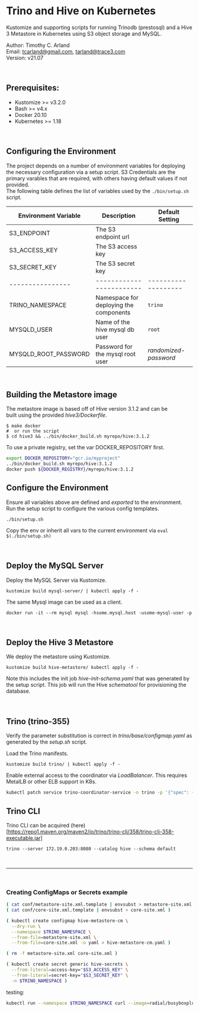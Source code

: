 Trino and Hive on Kubernetes
============================

Kustomize and supporting scripts for running Trinodb (prestosql) and 
a Hive 3 Metastore in Kubernetes using S3 object storage and MySQL. 


Author:  Timothy C. Arland  
Email:   <tcarland@gmail.com>, <tarland@trace3.com>  <br> 
Version: v21.07

<br>

## Prerequisites:
- Kustomize >= v3.2.0
- Bash >= v4.x
- Docker 20.10
- Kubernetes >= 1.18

<br>

## Configuring the Environment

The project depends on a number of environment variables for deploying the 
necessary configuration via a setup script. S3 Credentials are the primary 
varables that are required, with others having default values if not provided.  
The following table defines the list of variables used by the `./bin/setup.sh` 
script.

| Environment Variable |    Description   |  Default Setting |
| -------------------- | -------------------------------| ---------------|
| S3_ENDPOINT          |  The S3 endpoint url |       |
| S3_ACCESS_KEY        |  The S3 access key  |     |
| S3_SECRET_KEY        |  The S3 secret key |       |
|  ----------------    |  ------------------------  |  -------------------  |
| TRINO_NAMESPACE      |  Namespace for deploying the components | `trino`  |
| MYSQLD_USER          |  Name of the hive mysql db user  | `root` |
| MYSQLD_ROOT_PASSWORD |  Password for the mysql root user |  *randomized-password* |

<br>

## Building the Metastore image

The metastore image is based off of Hive version 3.1.2 and can be  
built using the provided *hive3/Dockerfile*. 
```
$ make docker 
#  or run the script 
$ cd hive3 && ../bin/docker_build.sh myrepo/hive:3.1.2
```

To use a private registry, set the var DOCKER_REPOSITORY first.
```sh
export DOCKER_REPOSITORY="gcr.io/myproject"
../bin/docker_build.sh myrepo/hive:3.1.2
docker push ${DOCKER_REGISTRY}/myrepo/hive:3.1.2
```

## Configure the Environment

Ensure all variables above are defined and *exported* to the environment.
Run the setup script to configure the various config templates.
```
./bin/setup.sh
```
Copy the env or inherit all vars to the current environment 
via `eval $(./bin/setup.sh)`

<br>

## Deploy the MySQL Server

Deploy the MySQL Server via Kustomize.
```
kustomize build mysql-server/ | kubectl apply -f -
```

The same Mysql image can be used as a client.
```
docker run -it --rm mysql mysql -hsome.mysql.host -usome-mysql-user -p
```

<br>

## Deploy the Hive 3 Metastore
We deploy the metastore using Kustomize.
```
kustomize build hive-metastore/ kubectl apply -f -
```

Note this includes the init job *hive-init-schema.yaml* that was 
generated by the setup script.  This job will run the Hive *schematool* 
for provisioning the database. 

<br>

## Trino (trino-355)

Verify the parameter substitution is correct in *trino/base/configmap.yaml* 
as generated by the *setup.sh* script.

Load the Trino manifests.
```
kustomize build trino/ | kubectl apply -f -
```

Enable external access to the coordinator via *LoadBalancer*. This 
requires MetalLB or other ELB support in K8s.
```sh
kubectl patch service trino-coordinator-service -n trino -p '{"spec": {"type": "LoadBalancer"}}'
```

## Trino CLI

Trino CLI can be acquired (here)[https://repo1.maven.org/maven2/io/trino/trino-cli/358/trino-cli-358-executable.jar]
```
trino --server 172.19.0.203:8080 --catalog hive --schema default
```

<br>

---

<br>

### Creating ConfigMaps or Secrets example
```sh
( cat conf/metastore-site.xml.template | envsubst > metastore-site.xml )
( cat conf/core-site.xml.template | envsubst > core-site.xml )

( kubectl create configmap hive-metastore-cm \
  --dry-run \
  --namespace $TRINO_NAMESPACE \
  --from-file=metastore-site.xml \
  --from-file=core-site.xml -o yaml > hive-metastore-cm.yaml )

( rm -f metastore-site.xml core-site.xml )

( kubectl create secret generic hive-secrets \
  --from-literal=access-key="$S3_ACCESS_KEY" \
  --from-literal=secret-key="$S3_SECRET_KEY" \
  -n $TRINO_NAMESPACE )
```

testing:
```sh
kubectl run --namespace $TRINO_NAMESPACE curl --image=radial/busyboxplus:curl -i --tty 
```


